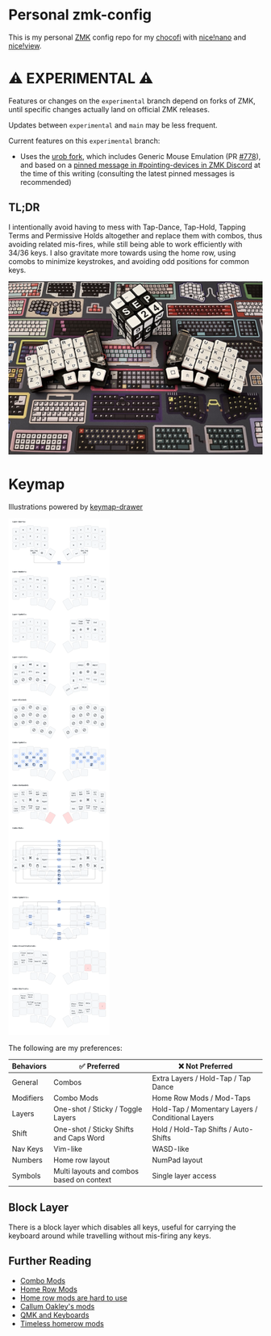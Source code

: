 <!-- for copy/paste: ⌘⌥⇧⌃-->
# Personal zmk-config

This is my personal [ZMK](https://zmk.dev) config repo for my [chocofi](https://github.com/pashutk/chocofi) with [nice!nano](https://nicekeyboards.com/nice-nano/) and [nice!view](https://nicekeyboards.com/nice-view).

# :warning: EXPERIMENTAL :warning:

Features or changes on the `experimental` branch depend on forks of ZMK, until specific changes actually land on official ZMK releases.

Updates between `experimental` and `main` may be less frequent.

Current features on this `experimental` branch:

- Uses the [urob fork](https://github.com/urob/zmk), which includes Generic Mouse Emulation (PR [#778](https://github.com/zmkfirmware/zmk/pull/778)), and based on a [pinned message in #pointing-devices in ZMK Discord](https://discord.com/channels/719497620560543766/845285481888743434/1128002387001495583) at the time of this writing (consulting the latest pinned messages is recommended)

## TL;DR

I intentionally avoid having to mess with Tap-Dance, Tap-Hold, Tapping Terms and Permissive Holds altogether and replace them with combos, thus avoiding related mis-fires, while still being able to work efficiently with 34/36 keys. I also gravitate more towards using the home row, using comobs to minimize keystrokes, and avoiding odd positions for common keys.

![chocofi](./chocofi-terryyounghk.jpg)

# Keymap

Illustrations powered by [keymap-drawer](https://caksoylar.github.io/keymap-drawer?keymap_yaml=H4sIAAAAAAAC_-1ZyXrbNhC--ykQ1E2aFnRMUt6Upl9t2UraeEskZ2msqDQJW_xMESwI2nEd99BX6ddbnyKP0ifpACTFRQvp2Gl7yGVEEoMfM4PZAHnWBYtEcw6hX4an_VN6ccQs7jSRzbhP-5wJS1AnGfViXrS9_nrvoNsPA88VffPdUt-cgyHKQwmzLZ-0Z-eUiwv5jpCG3jwj6CVBWwQ9J6hL0GuCDgj6gaA9gvZ7KdM6QR2CNglqE_SYoCcE_UjQU4K2CcIP8YjtJ4JeEdQi6AVBGwTtErQDDAQTtEDQg5TtEuTEd4esL9gJ2j3YgWFxEdAmOhmwUFwlXPPzQ8dtWkHgUS3VXQsH7rGYny-wjAaFdTRtiFMRcX_aaBhYNh0NFsTrvJ4gXmzH3Wh4lBhWKY_bOrDitqGoqWhD0SVFlxVdUXRV0TVF9cXMgFhBKAQFoOar6Wq2mqzmqqn5iR_-lF_-_v0v-aNJ8kiSryX58Iek8zjZC7wgyYNs8mVeP4L8yPMm0QJbb2SHzsXwiHk5O7yV8N9L8pUk90eLP2FDKn_3rROKNtm5P3o5COTjlu_In_c5te7JDz9L8kaSXqpT4h2cs3PNo8dCAxEcDULAc33YyiKDA0vNZIiCmcPcPRmMr4APD3OC3pGSfVE0_m-SfCnJ3U9k-xbzBc8bf2LU2FYQZjqFp26gBZyeuSzKfQ4gT2iBFYW0xOrTdyL7dMa8aEi1wIvnxtLt7D_fejFmUtvlNoiRM9nO7tarbjxpZICNrg7JomtIYkrSKC01dP28nPaAnnHma4K7Ukm5t-X9Ug4xvvqYS8xmiXd9nKetL_WK5j7ymH2qDagXUJ6h3PxraoBI0Kn6R0Esky6JIYkpSaOOg223tiGHP1d0B2jmVxtSHuo0_x09_8uvvc8qflbxtkVpMSiJY4VxWm6vpr3_F8TH1qzYLHs-fWL5Ti674G0wIOrYXJXK0EOt7nb6GDdg6jFuFXELqhl6ybgz9pJjKk1NAQVDm1tt3JtdLuOimqsHxXEWCJf5U4dtNhyCflPHkx4WumgwDx_9zOb9qJUqBU30zLoYZU65G6pnkw1wYrn5rBmOn2M779BBQvJfx7kTlAx-ti8lHyGkHIJOm4n4JzSELp5Cnw_tWiSEVO3qmswzPXOHObcarZ-9q-BdMVvkOyzXzQAX9aHNisSEjyy4GP8aWGHcD2XON4WhDlph4Vi2W8pzkP6HFLo0-3MBKBrmhRtGltcRkeOyFnNoyT645bGQonXPg5Sx5biC8RQQdykfyhNULSlxh9uoJbjEwR3rLMXEXeYw1OVUHkY71OK2zF-PXYEecysY4Fu3YyFDydsFgq8-gV07A8YF-HM5h-E2s6MQIsWP8OhtM07yN_IeDCUbUjpqR7Fdk9d1Tq0RNNb3rTBEbTdmid9A0nN42zsV1lQbPcRXNU2N9yHPoxCiWa7wlF5oqAUpQHUTuc7i1uw9Z0tzKytr6DJoojfmIkHmUk-Vn1y_YTXREYPSMySIHR-HFNSCY5rXlB1P7ioO967mclgENRKkR9_ghL3QUEr-EfsSQcsJu9avZpfnRN3o5QrlkWWfqguw_Bm3CgUOmrqZRxmlfRradQBAS70xWQxOzygPryUOGEFfvrFSy4CychOlVgBg9daUWgW0tWRr71XvrAE-aOj51dNKWzURXMIouESpNlbNB2cwzInzk4pbBQDOYDQmAYwqeRUCWN4oWD60uRsITdB3otrmGRDYUF9MbH6nRjQBe2JydeFZJWYWe-qqsILdzIJM3Z9WsDeykFKXjtWJQ09T1ttq9uUsxNRtZgX7ShZL6r62gn01ixx121vBvpYLjfc1tkmGxmLePTitFRoyW6Yxhb_FtfJiGkr4EtdKg2noqAvuKv5GFinqcr1GYjTSTb6Pa6VAI93lHq6V8Yx0m69wrZyWxin-rgY_bLSRbvThIa4OYLnVqWtUHb-gPAsWZLXZWNALC8jj4HjxXJ0Bnh2Jytj6glmBbZSrz_TjWBl8cWG5AtwsF8hpJ8FxaKMCupHlkeSsCRhD17mGeKp0rU0qXZM6qEo0vVwMSvVsImjF9qgitzKryE1AXVxYq0A1s3ibUvkmwlbsidHIwl6dj-vuSK72wBJmmpnyt0IpVDEQ44NusXrBNpiNPEJyTTdRI7MO4tQuu-SydcBULKcKpveC11BPdYurHz9feenkFjr5O_o6YMtll78BmNw3OFQQlGq30UUtj0-09FJtS8sEVM6e6t48151dC3_O4dZ5H-Ll2D2RR7ET7yIY9IUV9EP3VzitGcY_jHj43kAhAAA%3D)

![layout](./layout.png)

The following are my preferences:

| Behaviors | ✅ Preferred | ❌ Not Preferred
-|-|-
General | Combos | Extra Layers / Hold-Tap / Tap Dance
Modifiers | Combo Mods | Home Row Mods / Mod-Taps
Layers | One-shot / Sticky / Toggle Layers | Hold-Tap / Momentary Layers / Conditional Layers
Shift | One-shot / Sticky Shifts and Caps Word | Hold / Hold-Tap Shifts / Auto-Shifts
Nav Keys | Vim-like | WASD-like
Numbers | Home row layout | NumPad layout
Symbols | Multi layouts and combos based on context | Single layer access

## Block Layer

There is a block layer which disables all keys, useful for carrying the keyboard around while travelling without mis-firing any keys.

## Further Reading

* [Combo Mods](https://jasoncarloscox.com/blog/combo-mods/)
* [Home Row Mods](https://precondition.github.io/home-row-mods)
* [Home row mods are hard to use](https://getreuer.info/posts/keyboards/faqs/index.html#home-row-mods-are-hard-to-use)
* [Callum Oakley's mods](https://github.com/callum-oakley/qmk_firmware/tree/master/users/callum)
* [QMK and Keyboards](https://getreuer.info/posts/keyboards/index.html)
* [Timeless homerow mods](https://github.com/urob/zmk-config#timeless-homerow-mods)
